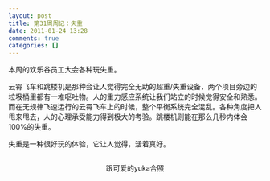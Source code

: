 ```yaml
---
layout: post
title: 第31周周记：失重
date: 2011-01-24 13:28
comments: true
categories: []
---
```

本周的欢乐谷员工大会各种玩失重。

云霄飞车和跳楼机是那种会让人觉得完全无助的超重/失重设备，两个项目旁边的垃圾桶里都有一堆呕吐物。人的重力感应系统让我们站立的时候觉得安全和熟悉。而在无规律飞速运行的云霄飞车上的时候，整个平衡系统完全混乱。各种角度把人甩来甩去，人的心理承受能力得到极大的考验。跳楼机则能在那么几秒内体会100%的失重。

失重是一种很好玩的体验，它让人觉得，活着真好。


<p style="text-align: center;"><a href="http://user.qzone.qq.com/366064664/blog/1295623207"><img class="aligncenter size-full wp-image-610" title="欢乐谷跟yuka的照片" src="http://yuguo.us/files/2011/01/http_imgload.jpg" alt=""   /></a></p>
<p style="text-align: center;">跟可爱的yuka合照</p>
